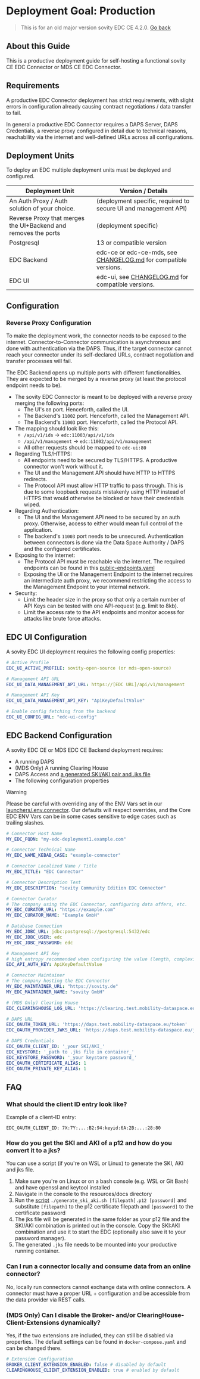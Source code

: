 Deployment Goal: Production
========

> This is for an old major version sovity EDC CE 4.2.0. [Go back](../README.md)

## About this Guide

This is a productive deployment guide for self-hosting a functional sovity CE EDC Connector or MDS CE EDC Connector.

## Requirements

A productive EDC Connector deployment has strict requirements, with slight errors in configuration already causing
contract negotiations / data transfer to fail.

In general a productive EDC Connector requires a DAPS Server, DAPS Credentials, a reverse proxy configured in detail due
to technical reasons, reachability via the internet and well-defined URLs across all configurations.

## Deployment Units

To deploy an EDC multiple deployment units must be deployed and configured.

| Deployment Unit                                                | Version / Details                                                                              |
|----------------------------------------------------------------|------------------------------------------------------------------------------------------------|
| An Auth Proxy / Auth solution of your choice.                  | (deployment specific, required to secure UI and management API)                                |
| Reverse Proxy that merges the UI+Backend and removes the ports | (deployment specific)                                                                          |
| Postgresql                                                     | 13 or compatible version                                                                       |
| EDC Backend                                                    | edc-ce or edc-ce-mds, see [CHANGELOG.md](../../../../../CHANGELOG.md) for compatible versions. |
| EDC UI                                                         | edc-ui, see  [CHANGELOG.md](../../../../../CHANGELOG.md) for compatible versions.              |

## Configuration

### Reverse Proxy Configuration

To make the deployment work, the connector needs to be exposed to the internet. Connector-to-Connector
communication is asynchronous and done with authentication via the DAPS. Thus, if the target connector cannot reach
your connector under its self-declared URLs, contract negotiation and transfer processes will fail.

The EDC Backend opens up multiple ports with different functionalities. They are expected to be merged by a reverse
proxy (at least the protocol endpoint needs to be).

- The sovity EDC Connector is meant to be deployed with a reverse proxy merging the following ports:
  - The UI's `80` port. Henceforth, called the UI.
  - The Backend's `11002` port. Henceforth, called the Management API.
  - The Backend's `11003` port. Henceforth, called the Protocol API.
- The mapping should look like this:
  - `/api/v1/ids` -> `edc:11003/api/v1/ids`
  - `/api/v1/management` -> `edc:11002/api/v1/management`
  - All other requests should be mapped to `edc-ui:80`
- Regarding TLS/HTTPS:
  - All endpoints need to be secured by TLS/HTTPS. A productive connector won't work without it.
  - The UI and the Management API should have HTTP to HTTPS redirects.
  - The Protocol API must allow HTTP traffic to pass through. This is due to some loopback requests
    mistakenly using HTTP instead of HTTPS that would otherwise be blocked or have their credentials wiped.
- Regarding Authentication:
  - The UI and the Management API need to be secured by an auth proxy. Otherwise, access to either would mean full
    control of the application.
  - The backend's `11003` port needs to be unsecured. Authentication between connectors is done via the Data Space
    Authority / DAPS and the configured certificates.
- Exposing to the internet:
  - The Protocol API must be reachable via the internet. The required endpoints can be found in
    this [public-endpoints.yaml](public-endpoints.yaml)
  - Exposing the UI or the Management Endpoint to the internet requires an intermediate auth proxy, we recommend restricting the access to the Management Endpoint to your internal network.
- Security:
  - Limit the header size in the proxy so that only a certain number of API Keys can be tested with one API-request (e.g. limit to 8kb).
  - Limit the access rate to the API endpoints and monitor access for attacks like brute force attacks.

## EDC UI Configuration

A sovity EDC UI deployment requires the following config properties:

```yaml
# Active Profile
EDC_UI_ACTIVE_PROFILE: sovity-open-source (or mds-open-source)

# Management API URL
EDC_UI_DATA_MANAGEMENT_API_URL: https://[EDC URL]/api/v1/management

# Management API Key
EDC_UI_DATA_MANAGEMENT_API_KEY: "ApiKeyDefaultValue"

# Enable config fetching from the backend
EDC_UI_CONFIG_URL: "edc-ui-config"
```

## EDC Backend Configuration

A sovity EDC CE or MDS EDC CE Backend deployment requires:

- A running DAPS
- (MDS Only) A running Clearing House
- DAPS Access
  and [a generated SKI/AKI pair and .jks file](#faq)
- The following configuration properties

> [!WARNING]
> Please be careful with overriding any of the ENV Vars set in our [launchers/.env.connector](../../../../../launchers/.env.connector).
> Our defaults will respect overrides, and the Core EDC ENV Vars can be in some cases sensitive to edge cases such as
> trailing slashes.

```yaml
# Connector Host Name
MY_EDC_FQDN: "my-edc-deployment1.example.com"

# Connector Technical Name
MY_EDC_NAME_KEBAB_CASE: "example-connector"

# Connector Localized Name / Title
MY_EDC_TITLE: "EDC Connector"

# Connector Description Text
MY_EDC_DESCRIPTION: "sovity Community Edition EDC Connector"

# Connector Curator
# The company using the EDC Connector, configuring data offers, etc.
MY_EDC_CURATOR_URL: "https://example.com"
MY_EDC_CURATOR_NAME: "Example GmbH"

# Database Connection
MY_EDC_JDBC_URL: jdbc:postgresql://postgresql:5432/edc
MY_EDC_JDBC_USER: edc
MY_EDC_JDBC_PASSWORD: edc

# Management API Key
# high entropy recommended when configuring the value (length, complexity, e.g. [a-zA-Z0-9+special chars]{32+ chars})
EDC_API_AUTH_KEY: ApiKeyDefaultValue

# Connector Maintainer
# The company hosting the EDC Connector
MY_EDC_MAINTAINER_URL: "https://sovity.de"
MY_EDC_MAINTAINER_NAME: "sovity GmbH"

# (MDS Only) Clearing House
EDC_CLEARINGHOUSE_LOG_URL: 'https://clearing.test.mobility-dataspace.eu/messages/log'

# DAPS URL
EDC_OAUTH_TOKEN_URL: 'https://daps.test.mobility-dataspace.eu/token'
EDC_OAUTH_PROVIDER_JWKS_URL: 'https://daps.test.mobility-dataspace.eu/jwks.json'

# DAPS Credentials
EDC_OAUTH_CLIENT_ID: '_your SKI/AKI_'
EDC_KEYSTORE: '_path to .jks file in container_'
EDC_KEYSTORE_PASSWORD: '_your keystore password_'
EDC_OAUTH_CERTIFICATE_ALIAS: 1
EDC_OAUTH_PRIVATE_KEY_ALIAS: 1
```

## FAQ

### What should the client ID entry look like?

Example of a client-ID entry:

`EDC_OAUTH_CLIENT_ID: 7X:7Y:...:B2:94:keyid:6A:2B:...:28:80`

### How do you get the SKI and AKI of a p12 and how do you convert it to a jks?

You can use a script (if you're on WSL or Linux) to generate the SKI, AKI and jks file.

1. Make sure you're on Linux or on a bash console (e.g. WSL or Git Bash) and have openssl and keytool installed
2. Navigate in the console to the resources/docs directory
3. Run the [script](../generate_ski_aki.sh) `./generate_ski_aki.sh [filepath].p12 [password]` and
   substitute `[filepath]` to the p12 certificate
   filepath and `[password]` to the certificate password
4. The jks file will be generated in the same folder as your p12 file and the SKI/AKI combination is printed out in the
   console.
   Copy the SKI:AKI combination and use it to start the EDC (optionally also save it to your password manager).
5. The generated `.jks` file needs to be mounted into your productive running container.

### Can I run a connector locally and consume data from an online connector?

No, locally run connectors cannot exchange data with online connectors. A connector must have a proper URL +
configuration and be accessible from the data provider via REST calls.

### (MDS Only) Can I disable the Broker- and/or ClearingHouse-Client-Extensions dynamically?

Yes, if the two extensions are included, they can still be disabled via properties.
The default settings can be found in `docker-compose.yaml` and can be changed there.

```yaml
# Extension Configuration
BROKER_CLIENT_EXTENSION_ENABLED: false # disabled by default
CLEARINGHOUSE_CLIENT_EXTENSION_ENABLED: true # enabled by default
```
